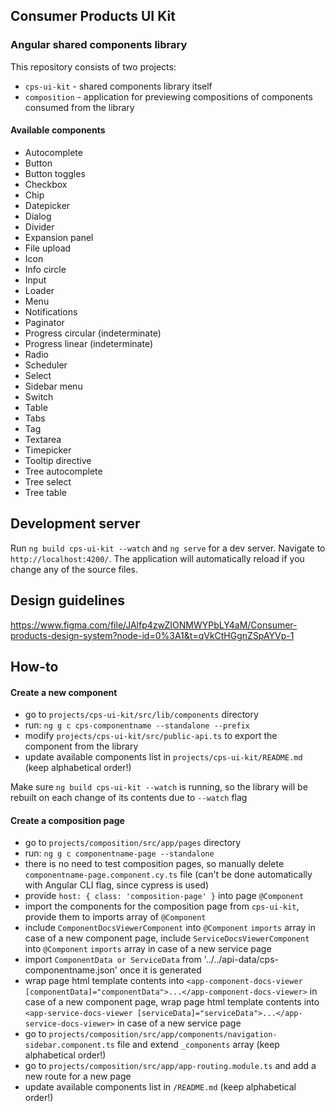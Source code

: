 ## Consumer Products UI Kit

### Angular shared components library

This repository consists of two projects:

- `cps-ui-kit` - shared components library itself
- `composition` - application for previewing compositions of components consumed from the library

#### Available components

- Autocomplete
- Button
- Button toggles
- Checkbox
- Chip
- Datepicker
- Dialog
- Divider
- Expansion panel
- File upload
- Icon
- Info circle
- Input
- Loader
- Menu
- Notifications
- Paginator
- Progress circular (indeterminate)
- Progress linear (indeterminate)
- Radio
- Scheduler
- Select
- Sidebar menu
- Switch
- Table
- Tabs
- Tag
- Textarea
- Timepicker
- Tooltip directive
- Tree autocomplete
- Tree select
- Tree table

## Development server

Run `ng build cps-ui-kit --watch` and `ng serve` for a dev server. Navigate to `http://localhost:4200/`. The application will automatically reload if you change any of the source files.

## Design guidelines

https://www.figma.com/file/JAlfp4zwZIONMWYPbLY4aM/Consumer-products-design-system?node-id=0%3A1&t=qVkCtHGgnZSpAYVp-1

## How-to

#### Create a new component

- go to `projects/cps-ui-kit/src/lib/components` directory
- run: `ng g c cps-componentname --standalone --prefix`
- modify `projects/cps-ui-kit/src/public-api.ts` to export the component from the library
- update available components list in `projects/cps-ui-kit/README.md` (keep alphabetical order!)

Make sure `ng build cps-ui-kit --watch` is running, so the library will be rebuilt on each change of its contents due to `--watch` flag

#### Create a composition page

- go to `projects/composition/src/app/pages` directory
- run: `ng g c componentname-page --standalone`
- there is no need to test composition pages, so manually delete `componentname-page.component.cy.ts` file (can't be done automatically with Angular CLI flag, since cypress is used)
- provide `host: { class: 'composition-page' }` into page `@Component`
- import the components for the composition page from `cps-ui-kit`, provide them to imports array of `@Component`
- include `ComponentDocsViewerComponent` into `@Component` `imports` array in case of a new component page, include `ServiceDocsViewerComponent` into `@Component` `imports` array in case of a new service page
- import `ComponentData or ServiceData` from '../../api-data/cps-componentname.json' once it is generated
- wrap page html template contents into `<app-component-docs-viewer [componentData]="componentData">...</app-component-docs-viewer>` in case of a new component page, wrap page html template contents into `<app-service-docs-viewer [serviceData]="serviceData">...</app-service-docs-viewer>` in case of a new service page
- go to `projects/composition/src/app/components/navigation-sidebar.component.ts` file and extend `_components` array (keep alphabetical order!)
- go to `projects/composition/src/app/app-routing.module.ts` and add a new route for a new page
- update available components list in `/README.md` (keep alphabetical order!)
